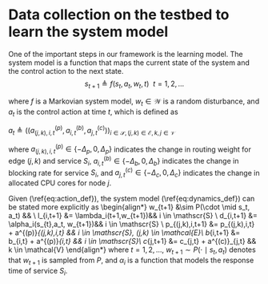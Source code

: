 # Data collection on the testbed to learn the system model

One of the important steps in our framework is the learning model. The system model is a function that maps the current state of the system and the control action to the next state.
$$s_{t+1} \triangleq f(s_t, a_t, w_t, t) \ \ t=1,2,... $$

where $f$ is a Markovian system model, $w_t \in \mathcal{W}$ is a random disturbance, and $a_t$ is the control action at time $t$, which is defined as

$a_t \triangleq ((a^{(p)}_{(j,k),i,t}, a^{(b)}_{i,t}, a^{(c)}_{j,t}))_{i \in \mathscr{S}, (j,k) \in \mathcal{E}, k,j \in \mathcal{V}}$

where $a^{(p)}_{(j,k),i,t} \in \{-\Delta_p, 0, \Delta_p\}$ indicates the change in routing weight for edge $(j,k)$ and service $S_i$, $a^{(b)}_{i,t} \in \{-\Delta_b, 0, \Delta_b\}$ indicates the change in blocking rate for service $S_i$, and $a^{(c)}_{j,t} \in \{-\Delta_c,0,\Delta_c\}$ indicates the change in allocated CPU cores for node $j$.

Given (\ref{eq:action_def}), the system model (\ref{eq:dynamics_def}) can be stated more explicitly as
\begin{align*}
w_{t+1} &\sim P(\cdot \mid s_t, a_t) && \\
l_{i,t+1} &= \lambda_i(t+1,w_{t+1})&& i \in \mathscr{S} \\
d_{i,t+1} &= \alpha_i(s_{t},a_t, w_{t+1})&& i \in \mathscr{S} \\
p_{(j,k),i,t+1} &= p_{(j,k),i,t} + a^{(p)}_{(j,k),i,t} && i \in \mathscr{S}, (j,k) \in \mathcal{E}\\
b_{i,t+1} &= b_{i,t} + a^{(p)}_{i,t}  && i \in \mathscr{S}\\
c_{j,t+1} &= c_{j,t} + a^{(c)}_{j,t} && k \in \mathcal{V}
\end{align*}
where $t=1,2,\hdots$, $w_{t+1} \sim P(\cdot \mid s_t, a_t)$ denotes that $w_{t+1}$ is sampled from $P$, and $\alpha_i$ is a function that models the response time of service $S_i$.
